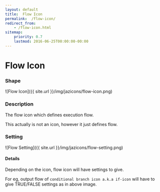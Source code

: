 ```yaml
---
layout: default
title:  Flow Icon
permalink:  /flow-icon/
redirect_from: 
    - /flow-icon.html
sitemap: 
    priority: 0.7
    lastmod: 2016-06-25T00:00:00-00:00
---
```


# Flow Icon

### Shape

![Flow Icon]({{ site.url }}/img/jazicons/flow-icon.png)

### Description

The flow icon which defines execution flow.

This actually is not an icon, however it just defines flow.

### Setting

![Flow Setting]({{ site.url }}/img/jazicons/flow-setting.png)

#### Details

Depending on the icon, flow icon will have settings to give.

For eg, output flow of `conditional branch icon a.k.a if-icon` will have to give TRUE/FALSE settings as in above image.